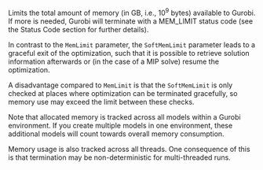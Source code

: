 Limits the total amount of memory (in GB, i.e., $10^9$ bytes) available to Gurobi. If more is needed, Gurobi will
terminate with a MEM_LIMIT status code (see the Status Code section for further details).

In contrast to the `MemLimit` parameter, the `SoftMemLimit` parameter leads to a graceful exit of the optimization, such
that it is possible to retrieve solution information afterwards or (in the case of a MIP solve) resume the optimization.

A disadvantage compared to `MemLimit` is that the `SoftMemLimit` is only checked at places where optimization can be
terminated gracefully, so memory use may exceed the limit between these checks.

Note that allocated memory is tracked across all models within a Gurobi environment. If you create multiple models in
one environment, these additional models will count towards overall memory consumption.

Memory usage is also tracked across all threads. One consequence of this is that termination may be non-deterministic
for multi-threaded runs.